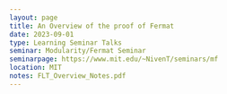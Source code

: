 ```yaml
---
layout: page
title: An Overview of the proof of Fermat
date: 2023-09-01
type: Learning Seminar Talks
seminar: Modularity/Fermat Seminar
seminarpage: https://www.mit.edu/~NivenT/seminars/mf
location: MIT
notes: FLT_Overview_Notes.pdf
---
```

